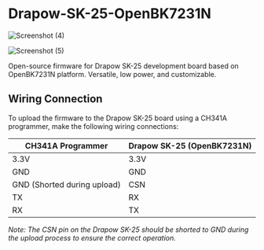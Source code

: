 # Drapow-SK-25-OpenBK7231N

![Screenshot (4)](https://github.com/DRCRecoveryData/Drapow-SK-25-OpenBK7231/assets/85211068/fc4f9d75-6417-4be9-912e-1f6dcecddd3e)

![Screenshot (5)](https://github.com/DRCRecoveryData/Drapow-SK-25-OpenBK7231/assets/85211068/658e95b6-94c0-455e-a639-91b72da2b579)



Open-source firmware for Drapow SK-25 development board based on OpenBK7231N platform. Versatile, low power, and customizable.

## Wiring Connection

To upload the firmware to the Drapow SK-25 board using a CH341A programmer, make the following wiring connections:

| CH341A Programmer | Drapow SK-25 (OpenBK7231N) |
|-------------------|--------------------------|
| 3.3V               | 3.3V                     |
| GND               | GND                      |
| GND (Shorted during upload)                | CSN                      |
| TX               | RX                  |
| RX              | TX                   |

*Note: The CSN pin on the Drapow SK-25 should be shorted to GND during the upload process to ensure the correct operation.*

